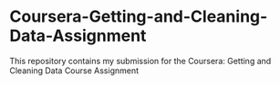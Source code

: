 # Coursera-Getting-and-Cleaning-Data-Assignment
This repository contains my submission for the Coursera: Getting and Cleaning Data Course Assignment
